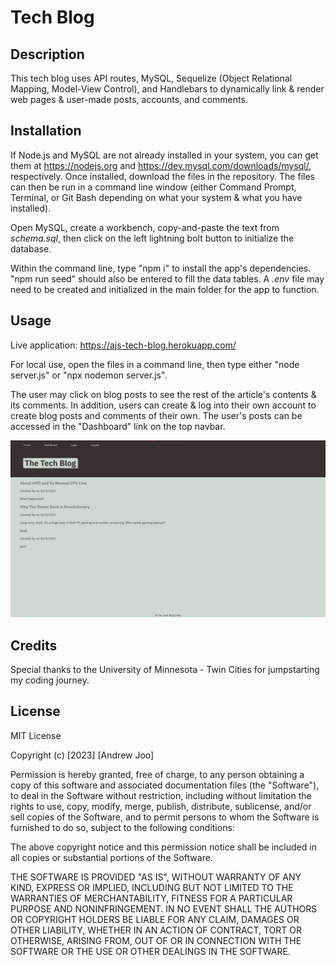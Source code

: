 # Tech Blog

## Description

This tech blog uses API routes, MySQL, Sequelize (Object Relational Mapping, Model-View Control), and Handlebars to dynamically link & render web pages & user-made posts, accounts, and comments.

## Installation

If Node.js and MySQL are not already installed in your system, you can get them at <https://nodejs.org> and <https://dev.mysql.com/downloads/mysql/>, respectively. Once installed, download the files in the repository. The files can then be run in a command line window (either Command Prompt, Terminal, or Git Bash depending on what your system & what you have installed).

Open MySQL, create a workbench, copy-and-paste the text from *schema.sql*, then click on the left lightning bolt button to initialize the database.

Within the command line, type "npm i" to install the app's dependencies. "npm run seed" should also be entered to fill the data tables. A *.env* file may need to be created and initialized in the main folder for the app to function.

## Usage

Live application: <https://ajs-tech-blog.herokuapp.com/>

For local use, open the files in a command line, then type either "node server.js" or "npx nodemon server.js".

The user may click on blog posts to see the rest of the article's contents & its comments. In addition, users can create & log into their own account to create blog posts and comments of their own. The user's posts can be accessed in the "Dashboard" link on the top navbar.

![Tech Blog Front Page](assets/screenshot.jpg)

## Credits

Special thanks to the University of Minnesota - Twin Cities for jumpstarting my coding journey.

## License

MIT License

Copyright (c) [2023] [Andrew Joo]

Permission is hereby granted, free of charge, to any person obtaining a copy
of this software and associated documentation files (the "Software"), to deal
in the Software without restriction, including without limitation the rights
to use, copy, modify, merge, publish, distribute, sublicense, and/or sell
copies of the Software, and to permit persons to whom the Software is
furnished to do so, subject to the following conditions:

The above copyright notice and this permission notice shall be included in all
copies or substantial portions of the Software.

THE SOFTWARE IS PROVIDED "AS IS", WITHOUT WARRANTY OF ANY KIND, EXPRESS OR
IMPLIED, INCLUDING BUT NOT LIMITED TO THE WARRANTIES OF MERCHANTABILITY,
FITNESS FOR A PARTICULAR PURPOSE AND NONINFRINGEMENT. IN NO EVENT SHALL THE
AUTHORS OR COPYRIGHT HOLDERS BE LIABLE FOR ANY CLAIM, DAMAGES OR OTHER
LIABILITY, WHETHER IN AN ACTION OF CONTRACT, TORT OR OTHERWISE, ARISING FROM,
OUT OF OR IN CONNECTION WITH THE SOFTWARE OR THE USE OR OTHER DEALINGS IN THE
SOFTWARE.
